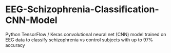 # EEG-Schizophrenia-Classification-CNN-Model
Python TensorFlow / Keras convolutional neural net (CNN) model trained on EEG data to classify schizophrenia vs control subjects with up to 97% accuracy
